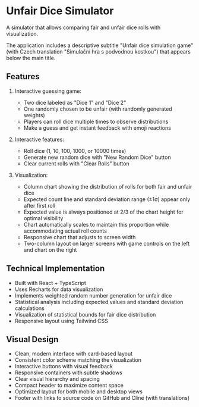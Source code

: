 # Unfair Dice Simulator

A simulator that allows comparing fair and unfair dice rolls with visualization.

The application includes a descriptive subtitle "Unfair dice simulation game" (with Czech translation "Simulační hra s podvodnou kostkou") that appears below the main title.

## Features

1. Interactive guessing game:

   - Two dice labeled as "Dice 1" and "Dice 2"
   - One randomly chosen to be unfair (with randomly generated weights)
   - Players can roll dice multiple times to observe distributions
   - Make a guess and get instant feedback with emoji reactions

2. Interactive features:

   - Roll dice (1, 10, 100, 1000, or 10000 times)
   - Generate new random dice with "New Random Dice" button
   - Clear current rolls with "Clear Rolls" button

3. Visualization:
   - Column chart showing the distribution of rolls for both fair and unfair dice
   - Expected count line and standard deviation range (±1σ) appear only after first roll
   - Expected value is always positioned at 2/3 of the chart height for optimal visibility
   - Chart automatically scales to maintain this proportion while accommodating actual roll counts
   - Responsive chart that adjusts to screen width
   - Two-column layout on larger screens with game controls on the left and chart on the right

## Technical Implementation

- Built with React + TypeScript
- Uses Recharts for data visualization
- Implements weighted random number generation for unfair dice
- Statistical analysis including expected values and standard deviation calculations
- Visualization of statistical bounds for fair dice distribution
- Responsive layout using Tailwind CSS

## Visual Design

- Clean, modern interface with card-based layout
- Consistent color scheme matching the visualization
- Interactive buttons with visual feedback
- Responsive containers with subtle shadows
- Clear visual hierarchy and spacing
- Compact header to maximize content space
- Optimized layout for both mobile and desktop views
- Footer with links to source code on GitHub and Cline (with translations)
